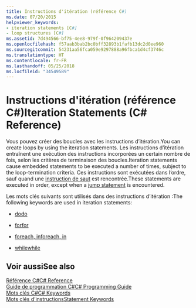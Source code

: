 ```yaml
---
title: Instructions d'itération (référence C#)
ms.date: 07/20/2015
helpviewer_keywords:
- iteration statements [C#]
- loop structures [C#]
ms.assetid: 7d494566-bf75-4ee8-979f-0f964209437e
ms.openlocfilehash: f57aab3bab2bc0bff32893b1fafb13dc2d0ee960
ms.sourcegitcommit: 54231aa56fca059e9297888a96fbca1d4cf3746c
ms.translationtype: HT
ms.contentlocale: fr-FR
ms.lasthandoff: 05/25/2018
ms.locfileid: "34549589"
---
```

# <a name="iteration-statements-c-reference"></a><span data-ttu-id="f5836-102">Instructions d'itération (référence C#)</span><span class="sxs-lookup"><span data-stu-id="f5836-102">Iteration Statements (C# Reference)</span></span>

<span data-ttu-id="f5836-103">Vous pouvez créer des boucles avec les instructions d’itération.</span><span class="sxs-lookup"><span data-stu-id="f5836-103">You can create loops by using the iteration statements.</span></span> <span data-ttu-id="f5836-104">Les instructions d’itération entraînent une exécution des instructions incorporées un certain nombre de fois, selon les critères de terminaison des boucles.</span><span class="sxs-lookup"><span data-stu-id="f5836-104">Iteration statements cause embedded statements to be executed a number of times, subject to the loop-termination criteria.</span></span> <span data-ttu-id="f5836-105">Ces instructions sont exécutées dans l’ordre, sauf quand une [instruction de saut](../../../csharp/language-reference/keywords/jump-statements.md) est rencontrée.</span><span class="sxs-lookup"><span data-stu-id="f5836-105">These statements are executed in order, except when a [jump statement](../../../csharp/language-reference/keywords/jump-statements.md) is encountered.</span></span>

<span data-ttu-id="f5836-106">Les mots clés suivants sont utilisés dans des instructions d’itération :</span><span class="sxs-lookup"><span data-stu-id="f5836-106">The following keywords are used in iteration statements:</span></span>

- [<span data-ttu-id="f5836-107">do</span><span class="sxs-lookup"><span data-stu-id="f5836-107">do</span></span>](do.md)

- [<span data-ttu-id="f5836-108">for</span><span class="sxs-lookup"><span data-stu-id="f5836-108">for</span></span>](for.md)

- [<span data-ttu-id="f5836-109">foreach, in</span><span class="sxs-lookup"><span data-stu-id="f5836-109">foreach, in</span></span>](foreach-in.md)

- [<span data-ttu-id="f5836-110">while</span><span class="sxs-lookup"><span data-stu-id="f5836-110">while</span></span>](while.md)

## <a name="see-also"></a><span data-ttu-id="f5836-111">Voir aussi</span><span class="sxs-lookup"><span data-stu-id="f5836-111">See also</span></span>
 [<span data-ttu-id="f5836-112">Référence C#</span><span class="sxs-lookup"><span data-stu-id="f5836-112">C# Reference</span></span>](../index.md)  
 [<span data-ttu-id="f5836-113">Guide de programmation C#</span><span class="sxs-lookup"><span data-stu-id="f5836-113">C# Programming Guide</span></span>](../../programming-guide/index.md)  
 [<span data-ttu-id="f5836-114">Mots clés C#</span><span class="sxs-lookup"><span data-stu-id="f5836-114">C# Keywords</span></span>](index.md)  
 [<span data-ttu-id="f5836-115">Mots clés d’instructions</span><span class="sxs-lookup"><span data-stu-id="f5836-115">Statement Keywords</span></span>](statement-keywords.md)
